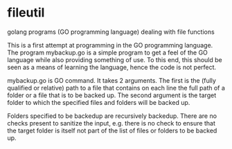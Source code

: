# fileutil
golang programs (GO programming language) dealing with file functions

This is a first attempt at programming in the GO programming language. The program mybackup.go is a simple program to get a feel of the GO language while also providing something of use. To this end, this should be seen as a means of learning the language, hence the code is not perfect.

mybackup.go is GO command. It takes 2 arguments. The first is the (fully qualified or relative) path to a file that contains on each line the full path of a folder or a file that is to be backed up. The second argument is the target folder to which the specified files and folders will be backed up.

Folders specified to be backedup are recursively backedup. There are no checks present to sanitize the input, e.g. there is no check to ensure that the target folder is itself not part of the list of files or folders to be backed up. 
